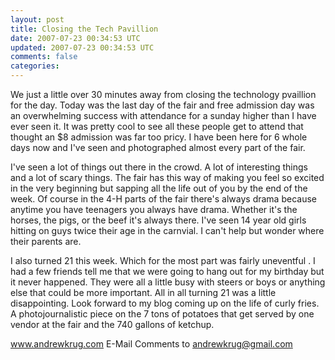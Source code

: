 ```yaml
---           
layout: post
title: Closing the Tech Pavillion
date: 2007-07-23 00:34:53 UTC
updated: 2007-07-23 00:34:53 UTC
comments: false
categories: 
---
```

We just a little over 30 minutes away from closing the technology pvaillion for the day. Today was the last day of the fair and free admission day was an overwhelming success with attendance for a sunday higher than I have ever seen it. It was pretty cool to see all these people get to attend that thought an $8 admission was far too pricy. I have been here for 6 whole days now and I've seen and photographed almost every part of the fair.   

I've seen a lot of things out there in the crowd. A lot of interesting things and a lot of scary things. The fair has this way of making you feel so excited in the very beginning but sapping all the life out of you by the end of the week. Of course in the 4-H parts of the fair there's always drama because anytime you have teenagers you always have drama. Whether it's the horses, the pigs, or the beef it's always there. I've seen 14 year old girls hitting on guys twice their age in the carnvial. I can't help but wonder where their parents are.  

I also turned 21 this week. Which for the most part was fairly uneventful . I had a few friends tell me that we were going to hang out for my birthday but it never happened. They were all a little busy with steers or boys or anything else that could be more important. All in all turning 21 was a little disappointing. Look forward to my blog coming up on the life of curly fries. A photojournalistic piece on the 7 tons of potatoes that get served by one vendor at the fair and the 740 gallons of ketchup.

www.andrewkrug.com E-Mail Comments to andrewkrug@gmail.com